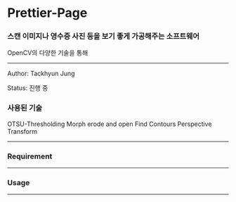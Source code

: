 # Prettier-Page
### 스캔 이미지나 영수증 사진 등을 보기 좋게 가공해주는 소프트웨어

OpenCV의 다양한 기술을 통해 

---

Author: Tackhyun Jung

Status: 진행 중

### 사용된 기술
OTSU-Thresholding
Morph erode and open
Find Contours
Perspective Transform

---

### Requirement

---

### Usage

---



